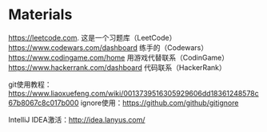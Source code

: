 # Materials
https://leetcode.com. 这是一个习题库（LeetCode）
https://www.codewars.com/dashboard 练手的（Codewars）
https://www.codingame.com/home 用游戏代替联系（CodinGame）
https://www.hackerrank.com/dashboard 代码联系（HackerRank）

git使用教程：https://www.liaoxuefeng.com/wiki/0013739516305929606dd18361248578c67b8067c8c017b000
ignore使用：https://github.com/github/gitignore

IntelliJ IDEA激活：http://idea.lanyus.com/
